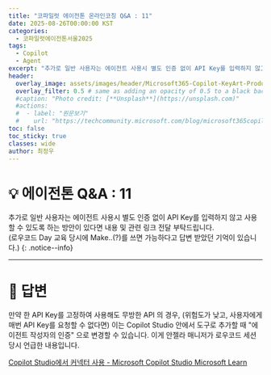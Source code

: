 ```yaml
---
title: "코파일럿 에이전톤 온라인코칭 Q&A : 11"
date: 2025-08-26T00:00:00 KST
categories:
  - 코파일럿에이전톤서울2025
tags:
  - Copilot
  - Agent
excerpt: "추가로 일반 사용자는 에이전트 사용시 별도 인증 없이 API Key를 입력하지 않고 사용할 수 있도록 하는 방안이 있다면 내용 및 관련 링크 전달 부탁드립니다. (로우코드 Day 교육 당시에 Make..(?)를 쓰면 가능하다고 답변 받았던 기억이 있습니다.)"
header:
  overlay_image: assets/images/header/Microsoft365-Copilot-KeyArt-Productivity-6K-01.png
  overlay_filter: 0.5 # same as adding an opacity of 0.5 to a black background
  #caption: "Photo credit: [**Unsplash**](https://unsplash.com)"
  #actions:
  #  - label: "원문보기"
  #    url: "https://techcommunity.microsoft.com/blog/microsoft365copilotblog/what%E2%80%99s-new-in-microsoft-365-copilot--july-2025/4438253"
toc: false
toc_sticky: true
classes: wide
author: 최정우
---
```


# 💡 에이전톤 Q&A : 11

추가로 일반 사용자는 에이전트 사용시 별도 인증 없이 API Key를 입력하지 않고 사용할 수 있도록 하는 방안이 있다면 내용 및 관련 링크 전달 부탁드립니다.   
(로우코드 Day 교육 당시에 Make..(?)를 쓰면 가능하다고 답변 받았던 기억이 있습니다.)
{: .notice--info}

---

# 📝 답변

만약 한 API Key를 고정하여 사용해도 무방한 API 의 경우, (위험도가 낮고, 사용자에게 매번 API Key를 요청할 수 없다면) 이는 Copilot Studio 안에서 도구로 추가할 때 "에이전트 작성자의 인증" 으로 변경할 수 있습니다. 이게 안젤라 매니저가 로우코드 세션 당시 언급한 내용입니다. 

[Copilot Studio에서 커넥터 사용 - Microsoft Copilot Studio  Microsoft Learn](https://learn.microsoft.com/en-us/microsoft-copilot-studio/advanced-connectors)





